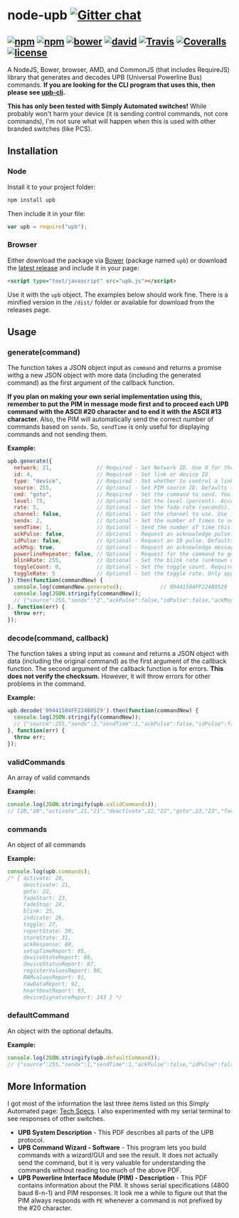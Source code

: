 node-upb [![Gitter chat](https://img.shields.io/gitter/room/DaAwesomeP/node-upb.js.svg?maxAge=2592000&style=flat-square)](https://gitter.im/DaAwesomeP/node-upb)
========
[![npm](http://img.shields.io/npm/v/upb.svg?style=flat-square)](https://www.npmjs.org/package/upb) [![npm](http://img.shields.io/npm/dm/upb.svg?style=flat-square)](https://www.npmjs.org/package/upb) [![bower](http://img.shields.io/bower/v/upb.svg?style=flat-square)](https://github.com/DaAwesomeP/node-upb) [![david](https://img.shields.io/david/DaAwesomeP/node-upb.svg?style=flat-square)](https://david-dm.org/DaAwesomeP/node-upb) [![Travis](https://img.shields.io/travis/DaAwesomeP/node-upb.svg?maxAge=2592000&style=flat-square)](https://travis-ci.org/DaAwesomeP/node-upb) [![Coveralls](https://img.shields.io/coveralls/DaAwesomeP/node-upb.svg?maxAge=2592000&style=flat-square)](https://coveralls.io/github/DaAwesomeP/node-upb) [![license](http://img.shields.io/npm/l/upb.svg?style=flat-square)](https://github.com/DaAwesomeP/node-upb/blob/master/LICENSE)
---
A NodeJS, Bower, browser, AMD, and CommonJS (that includes RequireJS) library that generates and decodes UPB (Universal Powerline Bus) commands. **If you are looking for the CLI program that uses this, then please see [upb-cli](https://github.com/DaAwesomeP/upb-cli/).**

**This has only been tested with Simply Automated switches!** While probably won't harm your device (it is sending control commands, not core commands), I'm not sure what will happen when this is used with other branded switches (like PCS).

## Installation

### Node
Install it to your project folder:
```bash
npm install upb
```
Then include it in your file:
```javascript
var upb = require("upb");
```

### Browser
Either download the package via [Bower](http://bower.io/) (package named `upb`) or download the [latest release](https://github.com/DaAwesomeP/node-upb/releases/latest) and include it in your page:
```html
<script type="text/javascript" src="upb.js"></script>
```
Use it with the `upb` object. The examples below should work fine. There is a minified version in the `/dist/` folder or available for download from the releases page.

## Usage

### generate(command)
The function takes a JSON object input as `command` and returns a promise withg a new JSON object with more data (including the generated command) as the first argument of the callback function.

**If you plan on making your own serial implementation using this, remember to put the PIM in message mode first and to proceed each UPB command with the ASCII #20 character and to end it with the ASCII #13 character.** Also, the PIM will automatically send the correct number of commands based on `sendx`. So, `sendTime` is only useful for displaying commands and not sending them.

**Example:**
```javascript
upb.generate({
  network: 21, 				// Required - Set Network ID. Use 0 for the global network (controls all devices)
  id: 4,					// Required - Set link or device ID
  type: "device",			// Required - Set whether to control a link or device
  source: 255,				// Optional - Set PIM source ID. Defaults to 255, which is almost always fine.
  cmd: "goto",				// Required - Set the command to send. You may also use the command numbers associated with those commands.
  level: 75,				// Optional - Set the level (percent). Accepts values 0 through 100. Required with goto and fade start. Only applies to goto, fadeStart, fadeStop, and toggle. Otherwise this will be ignored.
  rate: 5,					// Optional - Set the fade rate (seconds). Use false for instant on. Only applies to goto, fadeStart, and toggle. Otherwise  this will be ignored. Defaults to device settings.
  channel: false, 			// Optional - Set the channel to use. Use false for default. Only applies to goto, fadeStart, blink, and toggle. Otherwise this will be ignored. Only works on some devices. Defaults to off (command not sent).
  sendx: 2,					// Optional - Set the number of times to send the command. Accepts numbers 1 through 4. Defaults to 1.
  sendTime: 1,				// Optional - Send the number of time this command is sent out of the total (sendx). NOTE: THE PIM WILL AUTOMATICALLY SEND THE CORRECT NUMBER OF COMMANDS! So, this is only useful for displaying commands and not sending them. Accepts numbers 1 through 4. Cannot be greater than sendx. Defaults to 1.
  ackPulse: false,			// Optional - Request an acknowledge pulse. Defaults to false.
  idPulse: false, 			// Optional - Request an ID pulse. Defaults to false.
  ackMsg: true,  			// Optional - Request an acknowledge message. Defaults to false.
  powerlineRepeater: false,	// Optional - Request for the command to go through a powerline repeater. Set or numbers 1, 2, 4, or false. Defaults to false.
  blinkRate: 255,			// Optional - Set the blink rate (unknown unit). USE CAUTION WITH LOW NUMBERS! I am not sure what unit this is in. Accepts values 1 through 255. Required for blink. Only applies to blink. Otherwise this will be ignored.
  toggleCount: 0,			// Optional - Set the toggle count. Required for toggle. Only applies to toggle. Otherwise this will be ignored.
  toggleRate: 5				// Optional - Set the toggle rate. Only applies to toggle. Otherwise this will be ignored. Defaults to 0.5.
}).then(function(commandNew) {
  console.log(commandNew.generated);			// 09441504FF224B0529
  console.log(JSON.stringify(commandNew));
  // {"source":255,"sendx":"2","ackPulse":false,"idPulse":false,"ackMsg":true,"powerlineRepeater":false,"sendTime":1,"network":"21","id":"4","type":"device","cmd":"goto","level":"75","rate":"5","ctrlWord":{"byte1":0,"byte2":9,"byte3":4,"byte4":4},"words":9,"hex":{"network":"15","id":"4","source":"ff","msg":"22","level":"4b","rate":"5","ctrlWord":{"byte1":"0","byte2":"9","byte3":"4","byte4":"4","fullByte1":"09","fullByte2":"44"}},"msg":22,"generated":"09441504FF224B0529","checksum":"29"}
}, function(err) {
  throw err;
});
```

### decode(command, callback)
The function takes a string input as `command` and returns a JSON object with data (including the original command) as the first argument of the callback function. The second argument of the callback function is for errors. **This does not verify the checksum.** However, it will throw errors for other problems in the command.

**Example:**
```javascript
upb.decode('09441504FF224B0529').then(function(commandNew) {
  console.log(JSON.stringify(commandNew));
  // {"source":255,"sendx":2,"sendTime":1,"ackPulse":false,"idPulse":false,"ackMsg":true,"powerlineRepeater":0,"hex":{"ctrlWord":{"fullByte1":"09","fullByte2":"44","byte1":"0","byte2":"9","byte3":"4","byte4":"4"},"network":"15","id":"04","source":"FF","msg":"22","level":"4B","rate":"05"},"generated":"09441504FF224B0529","ctrlWord":{"byte1":0,"byte2":9,"byte3":4,"byte4":4},"type":"device","words":9,"network":21,"id":4,"msg":"22","cmd":"goto","checksum":"29","level":75,"rate":5}
}, function(err) {
  throw err;
});
```

### validCommands
An array of valid commands

**Example:**
```javascript
console.log(JSON.stringify(upb.validCommands));
// [20,"20","activate",21,"21","deactivate",22,"22","goto",23,"23","fadeStart",24,"24","fadeStop",25,"25","blink",26,"26","indicate",27,"27","toggle",30,"30","reportState",31,"31","storeState",80,"80","ackResponse",85,"85","setupTimeReport",86,"86","deviceStateReport",87,"87","deviceStatusReport",90,"90","registerValuesReport",91,"91","RAMvaluesReport",92,"92","rawDataReport",93,"93","heartbeatReport",143,"143","deviceSignatureReport"]
```

### commands
An object of all commands

**Example:**
```javascript
console.log(upb.commands);
/* { activate: 20,
     deactivate: 21,
     goto: 22,
     fadeStart: 23,
     fadeStop: 24,
     blink: 25,
     indicate: 26,
     toggle: 27,
     reportState: 30,
     storeState: 31,
     ackResponse: 80,
     setupTimeReport: 85,
     deviceStateReport: 86,
     deviceStatusReport: 87,
     registerValuesReport: 90,
     RAMvaluesReport: 91,
     rawDataReport: 92,
     heartbeatReport: 93,
     deviceSignatureReport: 143 } */
```

### defaultCommand
An object with the optional defaults.

**Example:**
```javascript
console.log(JSON.stringify(upb.defaultCommand));
// {"source":255,"sendx":1,"sendTime":1,"ackPulse":false,"idPulse":false,"ackMsg":false,"powerlineRepeater":0}
```

## More Information

I got most of the information the last three items listed on this Simply Automated page: [Tech Specs](http://www.simply-automated.com/tech_specs/). I also experimented with my serial terminal to see responses of other switches.

 - **UPB System Description** - This PDF describes all parts of the UPB protocol.
 - **UPB Command Wizard - Software** - This program lets you build commands with a wizard/GUI and see the result. It does not actually send the command, but it is very valuable for understanding the commands without reading too much of the above PDF.
 - **UPB Powerline Interface Module (PIM) - Description** - This PDF contains information about the PIM. It shows serial specifications (4800 baud 8-n-1) and PIM responses. It look me a while to figure out that the PIM always responds with `PE` whenever a command is not prefixed by the #20 character.

